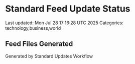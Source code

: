 # Standard Feed Update Status
Last updated: Mon Jul 28 17:16:28 UTC 2025
Categories: technology,business,world

## Feed Files Generated

Generated by Standard Updates Workflow
